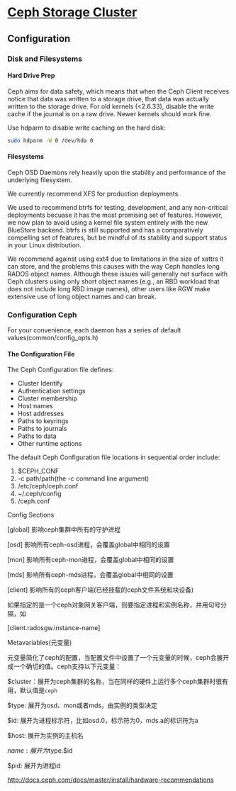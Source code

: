 # [Ceph Storage Cluster](http://docs.ceph.com/docs/master/rados/)

## Configuration

### Disk and Filesystems

#### Hard Drive Prep

Ceph aims for data safety, which means that when the Ceph Client receives notice
that data was written to a storage drive, that data was actually written to the
storage drive. For old kernels (<2.6.33), disable the write cache if the journal
is on a raw drive. Newer kernels should work fine.

Use hdparm to disable write caching on the hard disk:

```sh
sudo hdparm -W 0 /dev/hda 0
```

#### Filesystems

Ceph OSD Daemons rely heavily upon the stability and performance of the
underlying filesystem.

We currently recommend XFS for production deployments.

We used to recommend btrfs for testing, development, and any non-critical
deployments becuase it has the most promising set of features. However, we now
plan to avoid using a kernel file system entirely with the new BlueStore backend.
btrfs is still supported and has a comparatively compelling set of features,
but be mindful of its stability and support status in your Linux distribution.

We recommend against using ext4 due to limitations in the size of xattrs it can
store, and the problems this causes with the way Ceph handles long RADOS object
names. Although these issues will generally not surface with Ceph clusters using
only short object names (e.g., an RBD workload that does not include long RBD
image names), other users like RGW make extensive use of long object names and
can break.

### Configuration Ceph

For your convenience, each daemon has a series of default values(common/config_opts.h)

#### The Configuration File

The Ceph Configuration file defines:

* Cluster Identify
* Authentication settings
* Cluster membership
* Host names
* Host addresses
* Paths to keyrings
* Paths to journals
* Paths to data
* Other runtime options

The default Ceph Configuration file locations in sequential order include:

1. $CEPH_CONF
2. -c path/path(the -c command line argument)
3. /etc/ceph/ceph.conf
4. ~/.ceph/config
5. /ceph.conf

Config Sections

[global] 影响ceph集群中所有的守护进程

[osd] 影响所有ceph-osd进程，会覆盖global中相同的设置

[mon] 影响所有ceph-mon进程，会覆盖global中相同的设置

[mds] 影响所有ceph-mds进程，会覆盖global中相同的设置

[client] 影响所有的ceph客户端(已经挂载的ceph文件系统和块设备)

如果指定的是一个ceph对象网关客户端，则要指定进程和实例名称，并用句号分隔，如

[client.radosgw.instance-name]

Metavariables(元变量)

元变量简化了ceph的配置，当配置文件中设置了一个元变量的时候，ceph会展开成一个确切的值。ceph支持以下元变量：

$cluster：展开为ceph集群的名称，当在同样的硬件上运行多个ceph集群时很有用，默认值是`ceph`

$type: 展开为osd、mon或者mds，由实例的类型决定

$id: 展开为进程标示符，比如osd.0，标示符为0，mds.a的标识符为a

$host: 展开为实例的主机名

$name: 展开为$type.$id

$pid: 展开为进程id

http://docs.ceph.com/docs/master/install/hardware-recommendations